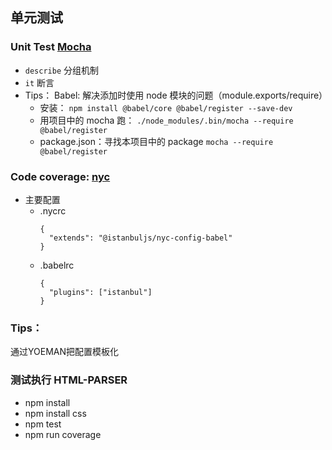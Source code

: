 ## 单元测试
### Unit Test [Mocha](https://mochajs.org/)
- `describe` 分组机制
- `it` 断言
- Tips： Babel: 解决添加时使用 node 模块的问题（module.exports/require）
  - 安装：  `npm install @babel/core @babel/register --save-dev`
  - 用项目中的 mocha 跑：   `./node_modules/.bin/mocha --require @babel/register`
  - package.json：寻找本项目中的 package  `mocha --require @babel/register`

### Code coverage: [nyc](https://github.com/istanbuljs/nyc)
- 主要配置
  - .nycrc   
    ```
    {
      "extends": "@istanbuljs/nyc-config-babel"
    }
    ```
  - .babelrc   
    ```
    {
      "plugins": ["istanbul"]
    }
    ```
    
### Tips：
通过YOEMAN把配置模板化

### 测试执行 HTML-PARSER
- npm install
- npm install css
- npm test
- npm run coverage

